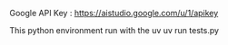 
Google API Key : https://aistudio.google.com/u/1/apikey


This python environment run with the uv
uv run tests.py

